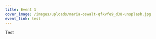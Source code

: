 ```yaml
---
title: Event 1
cover_image: /images/uploads/maria-oswalt-qfkvfe9_d38-unsplash.jpg
event_link: test
---
```

Test